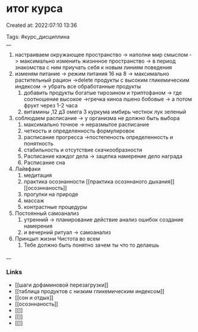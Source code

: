 # итог курса

Created at: 2022:07:10 13:36

Tags: #курс_дисциплина  
__ 

1. настраиваем окружающее пространство -> наполни мир смыслом  -> максимально изменить жизннное пространство -> в период знакомства с ним приучать себя к новым линиям поведения
2. изменям питание -> режим питания 16 на 8 -> максимально растительный рацион ->delete продукты с высоким гликемическим индексом -> убрать все обработанные продукты 
	1. добавить продукты богатые тирозином и триптофаном -> где соотношение высокое ->гречка киноа пшено бобовые -> а потом фрукт через 1-2 часа
	2. витамины ,12 д3 омега 3 куркума имбирь честнок лук зеленый
3. соблюдаем расписание -> у организма не должно быть выбора
	1. максимально точное -> неразмытое расписание 
	2. четкость и определенность формулировок
	3. расписание прогресса ->постепеность определенность и понятность
	4. стабильность и отсутствие скачкообразности
	5. Расписание каждог дела -> зацепка намерение дело награда 
	6. Расписание сна
4. Лайвфаки 
	1. медитация 
	2. практика осознанности [[практика осозннаного дыхания]] [[осозннаность]]
	3. прогулки на природе
	4. массаж
	5. контрастные процедуры 
5. Постоянный самоанализ 
	1. утренний  -> планирование действие анализ ошибок создание намерения
	2. и вечерний ритуал -> самоанализ 
6. Принцып жизни Чистота во всем
	1. Тебе должно быть понятно зачем ты что то делаешь



__

### Links
- [[шаги дофаминовой перезагрузки]]
- [[таблица продуктов с низким гликемическим индексом]]
- [[сон и отдых]]
- [[осозннаность]]
- [[]]
- [[]]
- [[]]